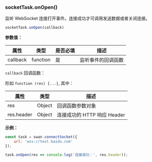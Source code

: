 ### socketTask.onOpen()

监听 WebSocket 连接打开事件。连接成功才可调用发送数据或者关闭连接。

```js
socketTask.onOpen(callback)
```

**参数值：**

|属性|类型|是否必填|描述|
|-|-|-|-|
|callback|function|是|监听事件的回调函数|

`callback` 回调函数：

形如 `function (res) {...}`, 其中：

|属性|类型|描述|
|-|-|-|
|res|Object|回调函数参数对象|
|res.header|Object|连接成功的 HTTP 响应 Header|

**示例：**

```js
const task = swan.connectSocket({
    url: 'wss://test.baidu.com'
});

task.onOpen(res => console.log('连接成功：', res.header));
```